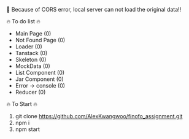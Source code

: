 <!-- Please read!! -->

🙉 Because of CORS error, local server can not load the original data!!

🔥 To do list 🔥

- Main Page (0)
- Not Found Page (0)
- Loader (0)
- Tanstack (0)
- Skeleton (0)
- MockData (0)
- List Component (0)
- Jar Component (0)
- Error -> console (0)
- Reducer (0)

🔥 To Start 🔥

1. git clone https://github.com/AlexKwangwoo/finofo_assignment.git
2. npm i
3. npm start
